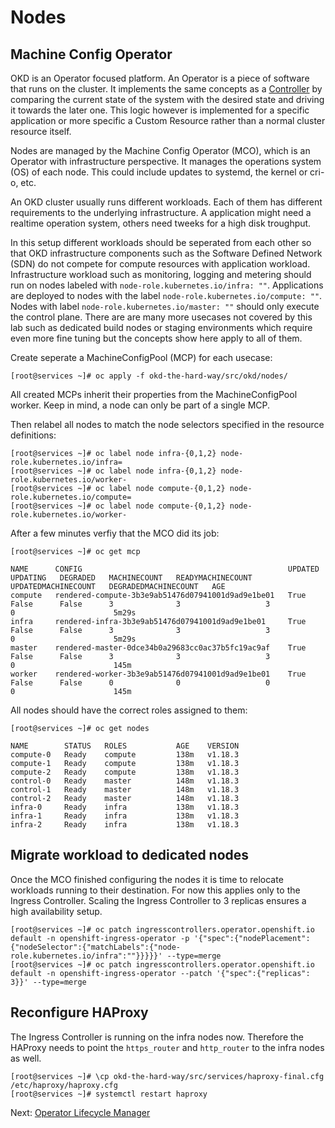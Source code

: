 # Nodes

## Machine Config Operator

OKD is an Operator focused platform. An Operator is a piece of software that
runs on the cluster. It implements the same concepts as a
[Controller](https://kubernetes.io/docs/concepts/) by comparing the current
state of the system with the desired state and driving it towards the later one.
This logic however is implemented for a specific application or more specific a
Custom Resource rather than a normal cluster resource itself.

Nodes are managed by the Machine Config Operator (MCO), which is an Operator
with infrastructure perspective. It manages the operations system (OS) of each
node. This could include updates to systemd, the kernel or cri-o, etc.

An OKD cluster usually runs different workloads. Each of them has different
requirements to the underlying infrastructure. A application might need a
realtime operation system, others need tweeks for a high disk troughput.

In this setup different workloads should be seperated from each other so that
OKD infrastructure components such as the Software Defined Network (SDN) do not
compete for compute resources with application workload. Infrastructure workload
such as monitoring, logging and metering should run on nodes labeled with
`node-role.kubernetes.io/infra: ""`. Applications are deployed to nodes with the
label `node-role.kubernetes.io/compute: ""`. Nodes with label
`node-role.kubernetes.io/master: ""` should only execute the control plane.
There are are many more usecases not covered by this lab such as dedicated build
nodes or staging environments which require even more fine tuning but the
concepts show here apply to all of them.

Create seperate a MachineConfigPool (MCP) for each usecase:

```shell
[root@services ~]# oc apply -f okd-the-hard-way/src/okd/nodes/
```

All created MCPs inherit their properties from the MachineConfigPool worker.
Keep in mind, a node can only be part of a single MCP.

Then relabel all nodes to match the node selectors specified in the resource
definitions:

```shell
[root@services ~]# oc label node infra-{0,1,2} node-role.kubernetes.io/infra=
[root@services ~]# oc label node infra-{0,1,2} node-role.kubernetes.io/worker-
[root@services ~]# oc label node compute-{0,1,2} node-role.kubernetes.io/compute=
[root@services ~]# oc label node compute-{0,1,2} node-role.kubernetes.io/worker-
```

After a few minutes verfiy that the MCO did its job:

```shell
[root@services ~]# oc get mcp

NAME      CONFIG                                              UPDATED   UPDATING   DEGRADED   MACHINECOUNT   READYMACHINECOUNT   UPDATEDMACHINECOUNT   DEGRADEDMACHINECOUNT   AGE
compute   rendered-compute-3b3e9ab51476d07941001d9ad9e1be01   True      False      False      3              3                   3                     0                      5m29s
infra     rendered-infra-3b3e9ab51476d07941001d9ad9e1be01     True      False      False      3              3                   3                     0                      5m29s
master    rendered-master-0dce34b0a29683cc0ac37b5fc19ac9af    True      False      False      3              3                   3                     0                      145m
worker    rendered-worker-3b3e9ab51476d07941001d9ad9e1be01    True      False      False      0              0                   0                     0                      145m
```

All nodes should have the correct roles assigned to them:

```shell
[root@services ~]# oc get nodes

NAME        STATUS   ROLES           AGE    VERSION
compute-0   Ready    compute         138m   v1.18.3
compute-1   Ready    compute         138m   v1.18.3
compute-2   Ready    compute         138m   v1.18.3
control-0   Ready    master          148m   v1.18.3
control-1   Ready    master          148m   v1.18.3
control-2   Ready    master          148m   v1.18.3
infra-0     Ready    infra           138m   v1.18.3
infra-1     Ready    infra           138m   v1.18.3
infra-2     Ready    infra           138m   v1.18.3
```

## Migrate workload to dedicated nodes

Once the MCO finished configuring the nodes it is time to relocate workloads
running to their destination. For now this applies only to the Ingress
Controller. Scaling the Ingress Controller to 3 replicas ensures a high
availability setup.

```shell
[root@services ~]# oc patch ingresscontrollers.operator.openshift.io default -n openshift-ingress-operator -p '{"spec":{"nodePlacement":{"nodeSelector":{"matchLabels":{"node-role.kubernetes.io/infra":""}}}}}' --type=merge
[root@services ~]# oc patch ingresscontrollers.operator.openshift.io default -n openshift-ingress-operator --patch '{"spec":{"replicas": 3}}' --type=merge
```

## Reconfigure HAProxy

The Ingress Controller is running on the infra nodes now. Therefore the HAProxy
needs to point the `https_router` and `http_router` to the infra nodes as well.

```shell
[root@services ~]# \cp okd-the-hard-way/src/services/haproxy-final.cfg /etc/haproxy/haproxy.cfg
[root@services ~]# systemctl restart haproxy
```

Next: [Operator Lifecycle Manager](13-olm.md)
